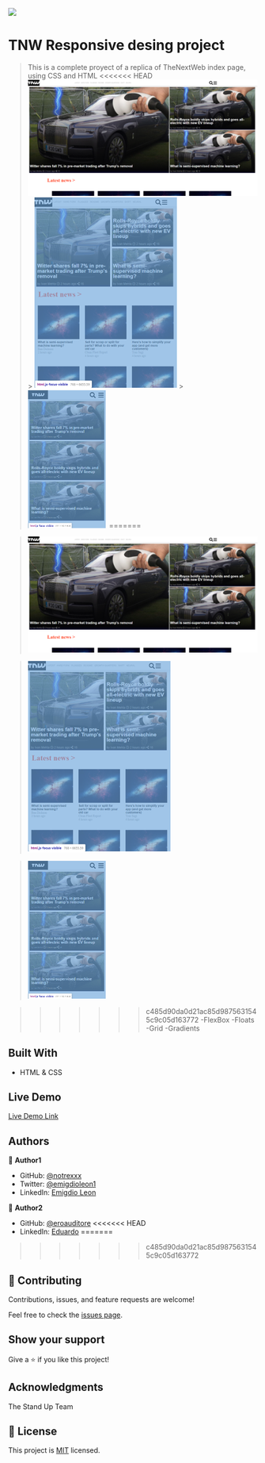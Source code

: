 ![](https://img.shields.io/badge/Microverse-blueviolet)

# TNW Responsive desing project

> This is a complete proyect of a replica of TheNextWeb index page, using CSS and HTML
<<<<<<< HEAD
> ![screenshot](img/desktop.png) > ![screenshot](img/tablet.png) > ![screenshot](img/mobile.png)
=======


> ![screenshot](img/Desktop.png)

> ![screenshot](img/tablet.png)

> ![screenshot](img/mobile.png)


>>>>>>> c485d90da0d21ac85d9875631545c9c05d163772
> -FlexBox
> -Floats
> -Grid
> -Gradients

## Built With

- HTML & CSS

## Live Demo

[Live Demo Link](https://notrexxx.github.io/TNW-RESPONSIVE-HTML-CSS/)

## Authors

👤 **Author1**

- GitHub: [@notrexxx](https://github.com/notrexxx)
- Twitter: [@emigdioleon1](https://twitter.com/emigdioleon1)
- LinkedIn: [Emigdio Leon](https://linkedin.com/emigdio-leon-689109195)

👤 **Author2**

- GitHub: [@eroauditore](https://github.com/eroauditore)
<<<<<<< HEAD
- LinkedIn: [Eduardo](https://linkedin.com/eroauditore)
=======
>>>>>>> c485d90da0d21ac85d9875631545c9c05d163772

## 🤝 Contributing

Contributions, issues, and feature requests are welcome!

Feel free to check the [issues page](issues/).

## Show your support

Give a ⭐️ if you like this project!

## Acknowledgments

The Stand Up Team

## 📝 License

This project is [MIT](./LICENSE) licensed.
